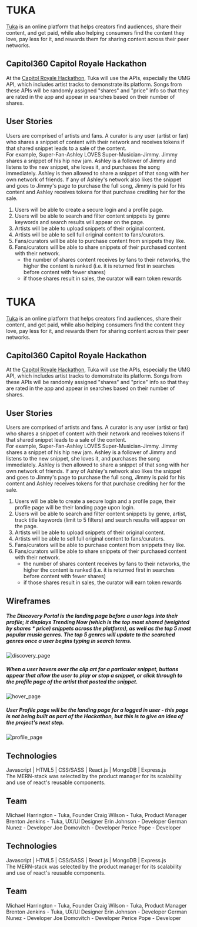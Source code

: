 # TUKA
[Tuka](https://www.tukaglobal.com/) is an online  platform that helps creators find audiences, share their content, and get paid, while also helping consumers find the content they love, pay less for it, and rewards them for sharing content across their peer networks.
​
## Capitol360 Capitol Royale Hackathon
At the [Capitol Royale Hackathon](https://www.capitolroyale.com/developers-apply
), Tuka will use the APIs, especially the UMG API, which includes artist tracks to demonstrate its platform.  Songs from these APIs will be randomly assigned "shares" and "price" info so that they are rated in the app and appear in searches based on their number of shares.
​
## User Stories
Users are comprised of artists and fans. A curator is any user (artist or fan) who shares a snippet of content with their network and receives tokens if that shared snippet leads to a sale of the content.  
For example, Super-Fan-Ashley LOVES Super-Musician-Jimmy. Jimmy shares a snippet of his hip new jam. Ashley is a follower of Jimmy and listens to the new snippet, she loves it, and purchases the song immediately.  Ashley is then allowed to share a snippet of that song with her own network of friends.  If any of Ashley's network also likes the snippet and goes to Jimmy's page to purchase the full song, Jimmy is paid for his content and Ashley receives tokens for that purchase crediting her for the sale. 
1. Users will be able to create a secure login and a profile page.
2. Users will be able to search and filter content snippets by genre keywords and search results will appear on the page.
3. Artists will be able to upload snippets of their original content.
4. Artists will be able to sell full original content to fans/curators.
5. Fans/curators will be able to purchase content from snippets they like.
6. Fans/curators will be able to share snippets of their purchased content with their network.
    - the number of shares content receives by fans to their networks, the higher the content is ranked (i.e. it is returned first in searches before content with fewer shares)
    - if those shares result in sales, the curator will earn token rewards
​
# TUKA
[Tuka](https://www.tukaglobal.com/) is an online  platform that helps creators find audiences, share their content, and get paid, while also helping consumers find the content they love, pay less for it, and rewards them for sharing content across their peer networks.
​
## Capitol360 Capitol Royale Hackathon
At the [Capitol Royale Hackathon](https://www.capitolroyale.com/developers-apply
), Tuka will use the APIs, especially the UMG API, which includes artist tracks to demonstrate its platform.  Songs from these APIs will be randomly assigned "shares" and "price" info so that they are rated in the app and appear in searches based on their number of shares.
​
## User Stories
Users are comprised of artists and fans. A curator is any user (artist or fan) who shares a snippet of content with their network and receives tokens if that shared snippet leads to a sale of the content.  
For example, Super-Fan-Ashley LOVES Super-Musician-Jimmy. Jimmy shares a snippet of his hip new jam. Ashley is a follower of Jimmy and listens to the new snippet, she loves it, and purchases the song immediately.  Ashley is then allowed to share a snippet of that song with her own network of friends.  If any of Ashley's network also likes the snippet and goes to Jimmy's page to purchase the full song, Jimmy is paid for his content and Ashley receives tokens for that purchase crediting her for the sale. 
1. Users will be able to create a secure login and a profile page, their profile page will be their landing page upon login.
2. Users will be able to search and filter content snippets by genre, artist, track title keywords (limit to 5 filters) and search results will appear on the page.
3. Artists will be able to upload snippets of their original content.
4. Artists will be able to sell full original content to fans/curators.
5. Fans/curators will be able to purchase content from snippets they like.
6. Fans/curators will be able to share snippets of their purchased content with their network.
    - the number of shares content receives by fans to their networks, the higher the content is ranked (i.e. it is returned first in searches before content with fewer shares)
    - if those shares result in sales, the curator will earn token rewards
​
## Wireframes
##### The Discovery Portal is the landing page before a user logs into their profile; it displays Trending Now (which is the top most shared (weighted by shares * price) snippets across the platform), as well as the top 5 most popular music genres. The top 5 genres will update to the searched genres once a user begins typing in search terms.
![discovery_page](public/images/Discovery_Pagev14.png)
​
##### When a user hovers over the clip art for a particular snippet, buttons appear that allow the user to play or stop a snippet, or click through to the profile page of the artist that posted the snippet.
![hover_page](public/images/on_hover.png)
​
##### User Profile page will be the landing page for a logged in user - this page is not being built as part of the Hackathon, but this is to give an idea of the project's next step.
![profile_page](public/images/User-Profile-Page-1.jpg)
​
## Technologies
Javascript | HTML5 | CSS/SASS | React.js | MongoDB | Express.js  
​
The MERN-stack was selected by the product manager for its scalability and use of react's reusable components.
​
## Team
Michael Harrington - Tuka, Founder
Craig Wilson - Tuka, Product Manager
Brenton Jenkins - Tuka, UX/UI Designer
Erin Johnson - Developer
German Nunez - Developer
Joe Domovitch - Developer
Perice Pope - Developer
​
​
## Technologies
Javascript | HTML5 | CSS/SASS | React.js | MongoDB | Express.js  
​
The MERN-stack was selected by the product manager for its scalability and use of react's reusable components.
​
## Team
Michael Harrington - Tuka, Founder
Craig Wilson - Tuka, Product Manager
Brenton Jenkins - Tuka, UX/UI Designer
Erin Johnson - Developer
German Nunez - Developer
Joe Domovitch - Developer
Perice Pope - Developer